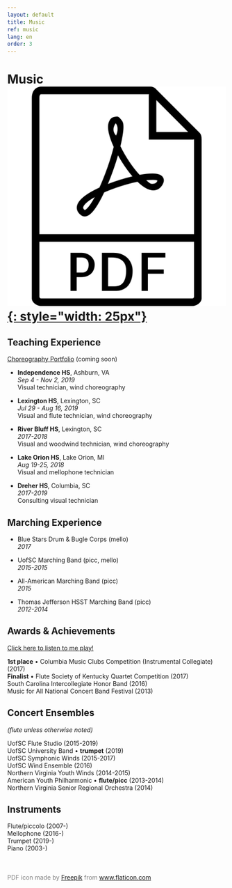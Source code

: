 ```yaml
---
layout: default
title: Music
ref: music
lang: en
order: 3
---
```


# Music [![PDF version](files/pdf.png "PDF version"){: style="width: 25px"}](files/Glaeser_CV_music3.pdf)

## Teaching Experience

[Choreography Portfolio]() (coming soon)

- **Independence HS**, Ashburn, VA  
*Sep 4 - Nov 2, 2019*  
Visual technician, wind choreography  

- **Lexington HS**, Lexington, SC  
*Jul 29 - Aug 16, 2019*  
Visual and flute technician, wind choreography  

- **River Bluff HS**, Lexington, SC  
*2017-2018*  
Visual and woodwind technician, wind choreography  

- **Lake Orion HS**, Lake Orion, MI  
*Aug 19-25, 2018*  
Visual and mellophone technician  

- **Dreher HS**, Columbia, SC  
*2017-2019*  
Consulting visual technician  

## Marching Experience

- Blue Stars Drum & Bugle Corps (mello)  
*2017*

- UofSC Marching Band (picc, mello)  
*2015-2015*

- All-American Marching Band (picc)  
*2015*

- Thomas Jefferson HSST Marching Band (picc)  
*2012-2014*

## Awards & Achievements

[Click here to listen to me play!](https://www.youtube.com/playlist?list=PLN8ZWvICQ5chcrHayAV-8sEQSPxupwY3n)

**1st place** • Columbia Music Clubs Competition (Instrumental Collegiate) (2017)  
**Finalist** • Flute Society of Kentucky Quartet Competition (2017)  
South Carolina Intercollegiate Honor Band (2016)  
Music for All National Concert Band Festival (2013)  

## Concert Ensembles
*(flute unless otherwise noted)*

UofSC Flute Studio (2015-2019)  
UofSC University Band • **trumpet** (2019)  
UofSC Symphonic Winds (2015-2017)  
UofSC Wind Ensemble (2016)  
Northern Virginia Youth Winds (2014-2015)  
American Youth Philharmonic • **flute/picc** (2013-2014)  
Northern Virginia Senior Regional Orchestra (2014)  

## Instruments

Flute/piccolo (2007-)  
Mellophone (2016-)  
Trumpet (2019-)  
Piano (2003-)

<div style="color: gray; margin-top: 50px">PDF icon made by <a href="https://www.flaticon.com/authors/freepik" title="Freepik">Freepik</a> from <a href="https://www.flaticon.com/" title="Flaticon">www.flaticon.com</a></div>
